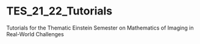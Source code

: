 # TES_21_22_Tutorials
Tutorials for the Thematic Einstein Semester on Mathematics of Imaging in Real-World Challenges

